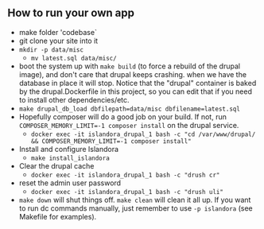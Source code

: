 ## How to run your own app

* make folder 'codebase`
* git clone your site into it
* `mkdir -p data/misc`
  * `mv latest.sql data/misc/`
* boot the system up with `make build` (to force a rebuild of the drupal image), and don't care that drupal keeps crashing. when we have the database in place it will stop. Notice that the "drupal" container is baked by the drupal.Dockerfile in this project, so you can edit that if you need to install other dependencies/etc.
* `make drupal_db_load dbfilepath=data/misc dbfilename=latest.sql`
* Hopefully composer will do a good job on your build. If not, run `COMPOSER_MEMORY_LIMIT=-1 composer install` on the drupal service.
  * `docker exec -it islandora_drupal_1 bash -c "cd /var/www/drupal/ && COMPOSER_MEMORY_LIMIT=-1 composer install"`
* Install and configure Islandora
  * `make install_islandora`
* Clear the drupal cache
  * `docker exec -it islandora_drupal_1 bash -c "drush cr"`
* reset the admin user password
  * `docker exec -it islandora_drupal_1 bash -c "drush uli"`
* `make down` will shut things off. `make clean` will clean it all up. If you want to run dc commands manually, just remember to use `-p islandora` (see Makefile for examples).